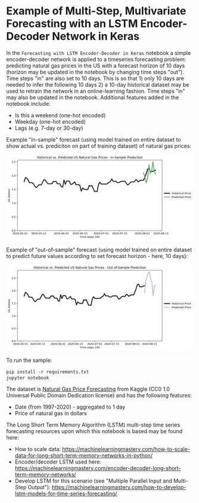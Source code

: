 #  Example of Multi-Step, Multivariate Forecasting with an LSTM Encoder-Decoder Network in Keras

In the `Forecasting with LSTM Encoder-Decoder in Keras` notebook a simple encoder-decoder network is applied to a timeseries forecasting problem:  predicting natural gas prices in the US with a forecast horizon of 10 days (horizon may be updated in the notebook by changing time steps "out").  Time steps "in" are also set to 10 days.  This is so that 1) only 10 days are needed to infer the following 10 days 2) a 10-day historical dataset may be used to retrain the network in an online-learning fashion.  Time steps "in" may also be updated in the notebook.  Additional features added in the notebook include:
- Is this a weekend (one-hot encoded)
- Weekday (one-hot encoded)
- Lags (e.g. 7-day or 30-day)

Example "in-sample" forecast (using model trained on entire dataset to show actual vs. prediciton on part of training dataset) of natural gas prices:

![in-sample forecast](images/forecast-in-sample.png)

Example of "out-of-sample" forecast (using model trained on entire dataset to predict future values according to set forecast horizon - here, 10 days):

![out-of-sample forecast](images/forecast-out-of-sample.png)


To run the sample:

```
pip install -r requirements.txt
jupyter notebook
```

The dataset is [Natural Gas Price Forecasting](https://www.kaggle.com/arbethi/natural-gas-price-forecasting) from Kaggle (CC0 1.0 Universal Public Domain Dedication license) and has the following features:
- Date (from 1997-2020) -  aggregated to 1 day
- Price of natural gas in dollars

The Long Short Term Memory Algorithm (LSTM) multi-step time series forecasting resources upon which this notebook is based may be found here:
- How to scale data: https://machinelearningmastery.com/how-to-scale-data-for-long-short-term-memory-networks-in-python/
- Encoder/decoder LSTM used here: https://machinelearningmastery.com/encoder-decoder-long-short-term-memory-networks/
- Develop LSTM for this scenario (see "Multiple Parallel Input and Multi-Step Output"): https://machinelearningmastery.com/how-to-develop-lstm-models-for-time-series-forecasting/
